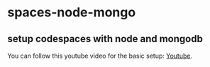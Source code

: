 # spaces-node-mongo

## setup codespaces with node and mongodb

You can follow this youtube video for the basic setup: [Youtube](https://www.youtube.com/watch?v=ocPOHZJ21jE&ab_channel=HiteshChoudhary).

